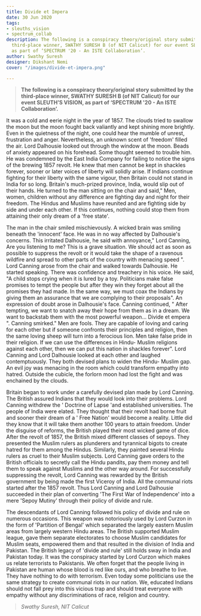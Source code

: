 ```yaml
---
title: Divide et Impera
date: 30 Jun 2020
tags:
- sleuths_vision
- spectrum_collab
description: The following is a conspiracy theory/original story submitted by the
  third-place winner, SWATHY SURESH B (of NIT Calicut) for our event SLEUTH’S VISION,
  as part of ‘SPECTRUM '20 - An ISTE Collaboration’.
author: Swathy Suresh
designer: Dikshant Nemi
cover: "/images/divide-et-impera.png"

---
```

> **The following is a conspiracy theory/original story submitted by the third-place winner, SWATHY SURESH B (of NIT Calicut) for our event SLEUTH’S VISION, as part of ‘SPECTRUM '20 - An ISTE Collaboration’.**

It was a cold and eerie night in the year of 1857. The clouds tried to swallow the moon but the moon fought back valiantly and kept shining more brightly. Even in the quietness of the night, one could hear the mumble of unrest, frustration and anger. Nevertheless, an unknown scent of 'freedom' filled the air. Lord Dalhousie looked out through the window at the moon. Beads of anxiety appeared on his forehead. Some thought seemed to trouble him. He was condemned by the East India Company for failing to notice the signs of the brewing 1857 revolt. He knew that men cannot be kept in shackles forever, sooner or later voices of liberty will solidly arise. If Indians continue fighting for their liberty with the same vigour, then Britain could not stand in India for so long. Britain's much-prized province, India, would slip out of their hands. He turned to the man sitting on the chair and said," Men, women, children without any difference are fighting day and night for their freedom. The Hindus and Muslims have reunited and are fighting side by side and under each other. If this continues, nothing could stop them from attaining their only dream of a 'free state'.

The man in the chair smiled mischievously. A wicked brain was smiling beneath the 'innocent' face. He was in no way affected by Dalhousie's concerns. This irritated Dalhousie, he said with annoyance," Lord Canning, Are you listening to me? This is a grave situation. We should act as soon as possible to suppress the revolt or it would take the shape of a ravenous wildfire and spread to other parts of the country with menacing speed ". Lord Canning arose from the chair and walked towards Dalhousie. He started speaking. There was confidence and treachery in his voice. He said, "A child stops crying when it is lured by a toy. Politicians make false promises to tempt the people but after they win they forget about all the promises they had made. In the same way, we must coax the Indians by giving them an assurance that we are complying to their proposals". An expression of doubt arose in Dalhousie's face. Canning continued, " After tempting, we want to snatch away their hope from them as in a dream. We want to backstab them with the most powerful weapon… Divide et empera ". Canning smirked." Men are fools. They are capable of loving and caring for each other but if someone confronts their principles and religion, then the same loving sheep will turn into a ferocious lion. Men take false pride in their religion. If we can use the differences in Hindu- Muslim religions against each other, then we can put this nation in shackles forever". Lord Canning and Lord Dalhousie looked at each other and laughed contemptuously. They both devised plans to widen the Hindu- Muslim gap. An evil joy was menacing in the room which could transform empathy into hatred. Outside the cubicle, the forlorn moon had lost the fight and was enchained by the clouds.

Britain began to work under a carefully devised plan made by Lord Canning. The British assured Indians that they would look into their problems. Lord Canning withdrew the ' Doctrine of Lapse 'and established universities. The people of India were elated. They thought that their revolt had borne fruit and sooner their dream of a ' Free Nation' would become a reality. Little did they know that it will take them another 100 years to attain freedom. Under the disguise of reforms, the British played their most wicked game of dice. After the revolt of 1857, the British mixed different classes of sepoys. They presented the Muslim rulers as plunderers and tyrannical bigots to create hatred for them among the Hindus. Similarly, they painted several Hindu rulers as cruel to their Muslim subjects. Lord Canning gave orders to the British officials to secretly call the Hindu pandits, pay them money and tell them to speak against Muslims and the other way around. For successfully suppressing the revolt, Lord Canning was rewarded by the British government by being made the first Viceroy of India. All the communal riots started after the 1857 revolt. Thus Lord Canning and Lord Dalhousie succeeded in their plan of converting 'The First War of Independence' into a mere 'Sepoy Mutiny' through their policy of divide and rule.

The descendants of Lord Canning followed his policy of divide and rule on numerous occasions. This weapon was notoriously used by Lord Curzon in the form of 'Partition of Bengal' which separated the largely eastern Muslim areas from largely western Hindu areas. The British supported Muslim league, gave them separate electorates to choose Muslim candidates for Muslim seats, empowered them and that resulted in the division of India and Pakistan. The British legacy of 'divide and rule' still holds sway in India and Pakistan today. It was the conspiracy started by Lord Curzon which makes us relate terrorists to Pakistanis. We often forget that the people living in Pakistan are human whose blood is red like ours, and who breathe to live. They have nothing to do with terrorism. Even today some politicians use the same strategy to create communal riots in our nation. We, educated Indians should not fall prey into this vicious trap and should treat everyone with empathy without any discriminations of race, religion and country.

> _Swathy Suresh, NIT Calicut_